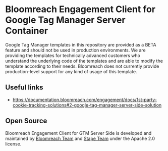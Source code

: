 # Bloomreach Engagement Client for Google Tag Manager Server Container

Google Tag Manager templates in this repository are provided as a BETA feature and should not be used in production environments. 
We are providing the templates for technically advanced customers who understand the underlying code of the templates and are able to modify the template according to their needs. 
Bloomreach does not currently provide production-level support for any kind of usage of this template.


## Useful links

- https://documentation.bloomreach.com/engagement/docs/1st-party-cookie-tracking-solutions#2-google-tag-manager-server-side-solution


## Open Source

Bloomreach Engagement Client for GTM Server Side is developed and maintained by [Bloomreach Team](https://www.bloomreach.com/) and [Stape Team](https://stape.io/) under the Apache 2.0 license.

